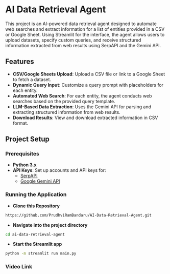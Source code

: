# AI Data Retrieval Agent

This project is an AI-powered data retrieval agent designed to automate web searches and extract information for a list of entities provided in a CSV or Google Sheet. Using Streamlit for the interface, the agent allows users to upload datasets, specify custom queries, and receive structured information extracted from web results using SerpAPI and the Gemini API.

## Features

- **CSV/Google Sheets Upload**: Upload a CSV file or link to a Google Sheet to fetch a dataset.
- **Dynamic Query Input**: Customize a query prompt with placeholders for each entity.
- **Automated Web Search**: For each entity, the agent conducts web searches based on the provided query template.
- **LLM-Based Data Extraction**: Uses the Gemini API for parsing and extracting structured information from web results.
- **Download Results**: View and download extracted information in CSV format.

## Project Setup

### Prerequisites

- **Python 3.x**
- **API Keys**: Set up accounts and API keys for:
  - [SerpAPI](https://serpapi.com/)
  - [Google Gemini API](https://cloud.google.com/)

### Running the Application

- **Clone this Repository**
```bash
https://github.com/PrudhviRamBandaru/AI-Data-Retrieval-Agent.git
```

- **Navigate into the project directory**
```bash
cd ai-data-retrieval-agent
```

- **Start the Streamlit app**
```bash
python -m streamlit run main.py
```

### Video Link
